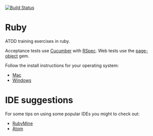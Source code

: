 ﻿[![Build Status](https://travis-ci.org/dwhelan/atdd_training.png?branch=master)](https://travis-ci.org/dwhelan/atdd_training)

# Ruby
ATDD training exercises in ruby.

Acceptance tests use [Cucumber](https://cucumber.io/) with
[RSpec](http://rspec.info/). Web tests use the [page-object](https://github.com/cheezy/page-object) gem.

Follow the install instructions for your operating system:
* [Mac](./Mac-setup.md)
* [Windows](./Windows-setup.md)

# IDE suggestions
For some tips on using some popular IDEs you might to check out:
* [RubyMine](RubyMine.md)
* [Atom](Atom.md)
